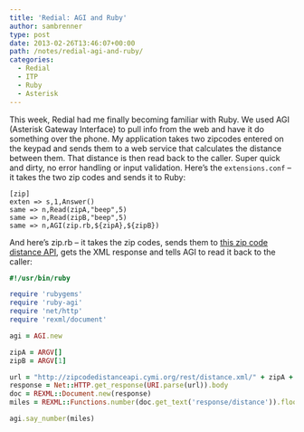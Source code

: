 ```yaml
---
title: 'Redial: AGI and Ruby'
author: sambrenner
type: post
date: 2013-02-26T13:46:07+00:00
path: /notes/redial-agi-and-ruby/
categories:
  - Redial
  - ITP
  - Ruby
  - Asterisk
---
```


This week, Redial had me finally becoming familiar with Ruby. We used AGI (Asterisk Gateway Interface) to pull info from the web and have it do something over the phone. My application takes two zipcodes entered on the keypad and sends them to a web service that calculates the distance between them. That distance is then read back to the caller.
Super quick and dirty, no error handling or input validation. Here&#8217;s the <code>extensions.conf</code> &#8211; it takes the two zip codes and sends it to Ruby:

~~~plaintext
[zip]
exten => s,1,Answer()
same => n,Read(zipA,"beep",5)
same => n,Read(zipB,"beep",5)
same => n,AGI(zip.rb,${zipA},${zipB})
~~~

And here&#8217;s zip.rb &#8211; it takes the zip codes, sends them to [this zip code distance API][1], gets the XML response and tells AGI to read it back to the caller:

~~~ruby
#!/usr/bin/ruby

require 'rubygems'
require 'ruby-agi'
require 'net/http'
require 'rexml/document'

agi = AGI.new

zipA = ARGV[]
zipB = ARGV[1]

url = "http://zipcodedistanceapi.cymi.org/rest/distance.xml/" + zipA + "/" + zipB + "/mile"
response = Net::HTTP.get_response(URI.parse(url)).body
doc = REXML::Document.new(response)
miles = REXML::Functions.number(doc.get_text('response/distance')).floor

agi.say_number(miles)
~~~

 [1]: http://zipcodedistanceapi.cymi.org/
